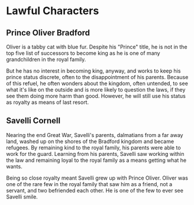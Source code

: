 # Lawful Characters

## Prince Oliver Bradford

Oliver is a tabby cat with blue fur. Despite his "Prince" title, he is not in the top five list of successors to become king as he is one of many grandchildren in the royal family. 

But he has no interest in becoming king, anyway, and works to keep his prince status discrete, often to the disappointment of his parents. Because of this refuel, he often wonders about the kingdom, often untended, to see what it's like on the outside and is more likely to question the laws, if they see them doing more harm than good. However, he will still use his status as royalty as means of last resort.

## Savelli Cornell

Nearing the end Great War, Savelli's parents, dalmatians from a far away land, washed up on the shores of the Bradford kingdom and became refugees. By remaining kind to the royal family, his parents were able to work for the guard. Learning from his parents, Savelli saw working within the law and remaining loyal to the royal family as a means getting what he wants.

Being so close royalty meant Savelli grew up with Prince Oliver. Oliver was one of the rare few in the royal family that saw him as a friend, not a servant, and two befriended each other. He is one of the few to ever see Savelli smile.